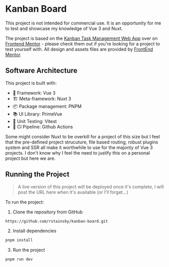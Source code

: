 # Kanban Board

This project is not intended for commercial use. It is an opportunity for me to test and showcase my knowledge of Vue 3 and Nuxt.

The project is based on the [Kanban Task Management Web App](https://www.frontendmentor.io/challenges/kanban-task-management-web-app-wgQLt-HlbB) over on [Frontend Mentor](www.frontendmentor.io) - please check them out if you're looking for a project to test yourself with. All design and assets files are provided by [FrontEnd Mentor](www.frontendmentor.io).

## Software Architecture

This project is built with:

- 🧱 Framework: Vue 3 
- 🏗️ Meta-framework: Nuxt 3 
- 📦 Package management: PNPM
- 📚 UI Library: PrimeVue
- 🧪 Unit Testing: Vitest
- 🚰 CI Pipeline: Github Actions

Some might consider Nuxt to be overkill for a project of this size but I feel that the pre-defined project strucuture, file based routing, robust plugins system and SSR all make it worthwhile to use for the majority of Vue 3 projects. I don't know why I feel the need to justify this on a personal project but here we are.

## Running the Project

> A live version of this project will be deployed once it's complete, I will post the URL here when it's available (or I'll forget...)

To run the project:

1. Clone the repository from GitHub

```bash
https://github.com/rstainsby/kanban-board.git
```

2. Install dependencies

```bash
pnpm install
```

3. Run the project

```bash
pnpm run dev
```